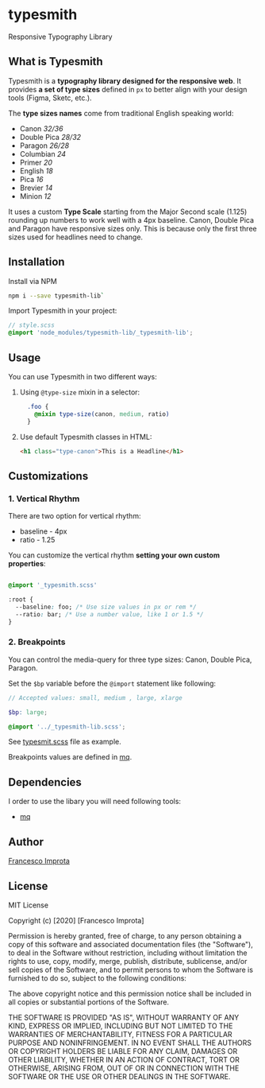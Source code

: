 # typesmith
Responsive Typography Library

## What is Typesmith

Typesmith is a **typography library designed for the responsive web**. It provides **a set of type sizes** defined in `px` to better align with your design tools (Figma, Sketc, etc.). 

The **type sizes names** come from traditional English speaking world:
- Canon *32/36* 
- Double Pica *28/32*
- Paragon *26/28*
- Columbian *24*
- Primer *20*
- English *18*
- Pica *16*
- Brevier *14*
- Minion *12*

It uses a custom **Type Scale** starting from the Major Second scale (1.125) rounding up numbers to work well with a 4px baseline. Canon, Double Pica and Paragon have responsive sizes only. This is because only the first three sizes used for headlines need to change.

## Installation

Install via NPM

```bash
npm i --save typesmith-lib`
```

Import Typesmith in your project:

```scss
// style.scss
@import 'node_modules/typesmith-lib/_typesmith-lib';

```
## Usage

You can use Typesmith in two different ways:

1. Using `@type-size` mixin in a selector:

    ```scss
      .foo {
        @mixin type-size(canon, medium, ratio)
      }
    ```

2. Use default Typesmith classes in HTML:

    ```html
    <h1 class="type-canon">This is a Headline</h1>
    ```
## Customizations
### 1. Vertical Rhythm

There are two option for vertical rhythm:

- baseline - 4px
- ratio - 1.25
  
You can customize the vertical rhythm **setting your own custom properties**:

```css

@import '_typesmith.scss'

:root {
  --baseline: foo; /* Use size values in px or rem */
  --ratio: bar; /* Use a number value, like 1 or 1.5 */
}
```
### 2. Breakpoints
You can control the media-query for three type sizes: Canon, Double Pica, Paragon.

Set the `$bp` variable before the `@import` statement like following:

```scss
// Accepted values: small, medium , large, xlarge

$bp: large;

@import '../_typesmith-lib.scss';
```

See [typesmit.scss](src/typesmith.scss) file as example.

Breakpoints values are defined in [mq](/node_modules/sass-mq-lib/_mq.scss).

## Dependencies
I order to use the libary you will need following tools:
- [mq](https://github.com/zetareticoli/mq)

## Author
[Francesco Improta](https://www.francescoimprota.com)

## License
MIT License

Copyright (c) [2020] [Francesco Improta]

Permission is hereby granted, free of charge, to any person obtaining a copy
of this software and associated documentation files (the "Software"), to deal
in the Software without restriction, including without limitation the rights
to use, copy, modify, merge, publish, distribute, sublicense, and/or sell
copies of the Software, and to permit persons to whom the Software is
furnished to do so, subject to the following conditions:

The above copyright notice and this permission notice shall be included in all
copies or substantial portions of the Software.

THE SOFTWARE IS PROVIDED "AS IS", WITHOUT WARRANTY OF ANY KIND, EXPRESS OR
IMPLIED, INCLUDING BUT NOT LIMITED TO THE WARRANTIES OF MERCHANTABILITY,
FITNESS FOR A PARTICULAR PURPOSE AND NONINFRINGEMENT. IN NO EVENT SHALL THE
AUTHORS OR COPYRIGHT HOLDERS BE LIABLE FOR ANY CLAIM, DAMAGES OR OTHER
LIABILITY, WHETHER IN AN ACTION OF CONTRACT, TORT OR OTHERWISE, ARISING FROM,
OUT OF OR IN CONNECTION WITH THE SOFTWARE OR THE USE OR OTHER DEALINGS IN THE
SOFTWARE.
